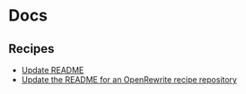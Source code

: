 # Docs

## Recipes

* [Update README](./updatereadme.md)
* [Update the README for an OpenRewrite recipe repository](./updateopenrewritereadme.md)


